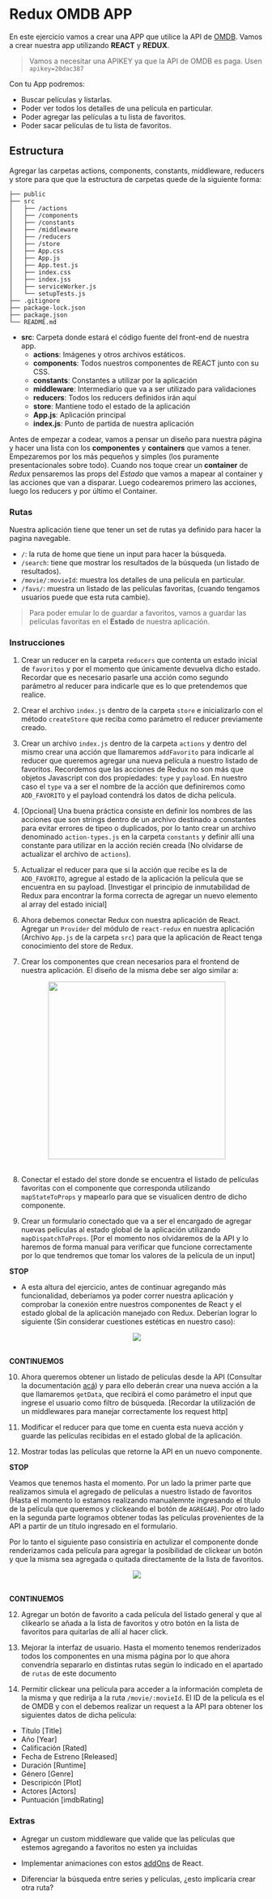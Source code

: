 # Redux OMDB APP

En este ejercicio vamos a crear una APP que utilice la API de [OMDB](http://www.omdbapi.com/). Vamos a crear nuestra app utilizando __REACT__ y __REDUX__.

> Vamos a necesitar una APIKEY ya que la API de OMDB es paga. Usen `apikey=20dac387`

Con tu App podremos:

* Buscar películas y listarlas.
* Poder ver todos los detalles de una película en particular.
* Poder agregar las películas a tu lista de favoritos.
* Poder sacar películas de tu lista de favoritos.

## Estructura

Agregar las carpetas actions, components, constants, middleware, reducers y store para que que la estructura de carpetas quede de la siguiente forma:

```bash.
├── public
├── src
│   ├── /actions
│   ├── /components
│   ├── /constants
│   ├── /middleware
│   ├── /reducers
│   ├── /store
│   ├── App.css
│   ├── App.js
│   ├── App.test.js
│   ├── index.css
│   ├── index.jss
│   ├── serviceWorker.js
│   └── setupTests.js
├── .gitignore
├── package-lock.json
├── package.json
└── README.md
```

* __src__: Carpeta donde estará el código fuente del front-end de nuestra app.
    * __actions__: Imágenes y otros archivos estáticos.
    * __components__: Todos nuestros componentes de REACT junto con su CSS.
    * __constants__: Constantes a utilizar por la aplicación
    * __middleware__:  Intermediario que va a ser utilizado para validaciones
    * __reducers__: Todos los reducers definidos irán aquí
    * __store__: Mantiene todo el estado de la aplicación
    * __App.js__: Aplicación principal
    * __index.js__: Punto de partida de nuestra aplicación

Antes de empezar a codear, vamos a pensar un diseño para nuestra página y hacer una lista con los __componentes__ y __containers__ que vamos a tener.
Empezaremos por los más pequeños y simples (los puramente presentacionales sobre todo).
Cuando nos toque crear un __container__ de _Redux_ pensaremos las props del _Estado_ que vamos a mapear al container y las acciones que van a disparar. Luego codearemos primero las acciones, luego los reducers y por último el Container.

### Rutas

Nuestra aplicación tiene que tener un set de rutas ya definido para hacer la pagina navegable.

* `/`: la ruta de home que tiene un input para hacer la búsqueda.
* `/search`: tiene que mostrar los resultados de la búsqueda (un listado de resultados).
* `/movie/:movieId`: muestra los detalles de una película en particular.
* `/favs/`: muestra un listado de las películas favoritas, (cuando tengamos usuarios puede que esta ruta cambie).

> Para poder emular lo de guardar a favoritos, vamos a guardar las películas favoritas en el __Estado__ de nuestra aplicación.

### Instrucciones

1. Crear un reducer en la carpeta `reducers` que contenta un estado inicial de `favoritos` y por el momento que únicamente devuelva dicho estado. Recordar que es necesario pasarle una acción como segundo parámetro al reducer para indicarle que es lo que pretendemos que realice.

2. Crear el archivo `index.js` dentro de la carpeta `store` e inicializarlo con el método `createStore` que reciba como parámetro el reducer previamente creado.

3. Crear un archivo `index.js` dentro de la carpeta `actions` y dentro del mismo crear una acción que llamaremos `addFavorito` para indicarle al reducer que queremos agregar una nueva película a nuestro listado de favoritos. Recordemos que las acciones de Redux no son más que objetos Javascript con dos propiedades: `type` y `payload`. En nuestro caso el `type` va a ser el nombre de la acción que definiremos como `ADD_FAVORITO` y el payload contendrá los datos de dicha película.

4. [Opcional] Una buena práctica consiste en definir los nombres de las acciones que son strings dentro de un archivo destinado a constantes para evitar errores de tipeo o duplicados, por lo tanto crear un archivo denominado `action-types.js` en la carpeta `constants` y definir allí una constante para utilizar en la acción recién creada (No olvidarse de actualizar el archivo de `actions`).

5. Actualizar el reducer para que si la acción que recibe es la de `ADD_FAVORITO`, agregue al estado de la aplicación la película que se encuentra en su payload. [Investigar el principio de inmutabilidad de Redux para encontrar la forma correcta de agregar un nuevo elemento al array del estado inicial]

6. Ahora debemos conectar Redux con nuestra aplicación de React. Agregar un `Provider` del módulo de `react-redux` en nuestra aplicación (Archivo `App.js` de la carpeta `src`) para que la aplicación de React tenga conocimiento del store de Redux.

7. Crear los componentes que crean necesarios para el frontend de nuestra aplicación. El diseño de la misma debe ser algo similar a:

<div style="text-align:center"><img width=350 src="img/app-inicial.png"/></div><br>

8. Conectar el estado del store donde se encuentra el listado de películas favoritas con el componente que corresponda utilizando `mapStateToProps` y mapearlo para que se visualicen dentro de dicho componente.

9. Crear un formulario conectado que va a ser el encargado de agregar nuevas películas al estado global de la aplicación utilizando `mapDispatchToProps`. [Por el momento nos olvidaremos de la API y lo haremos de forma manual para verificar que funcione correctamente por lo que tendremos que tomar los valores de la película de un input]

__STOP__

* A esta altura del ejercicio, antes de continuar agregando más funcionalidad, deberíamos ya poder correr nuestra aplicación y comprobar la conexión entre nuestros componentes de React y el estado global de la aplicación manejado con Redux. Deberían lograr lo siguiente (Sin considerar cuestiones estéticas en nuestro caso):

<div style="text-align:center"><img src="img/agregar-pelicula.gif"/></div><br>

__CONTINUEMOS__

10. Ahora queremos obtener un listado de películas desde la API (Consultar la documentación [acá](http://www.omdbapi.com/)) y para ello deberán crear una nueva acción a la que llamaremos `getData`, que recibirá el como parámetro el input que ingrese el usuario como filtro de búsqueda. [Recordar la utilización de un middlewares para manejar correctamente los request http]

11. Modificar el reducer para que tome en cuenta esta nueva acción y guarde las películas recibidas en el estado global de la aplicación.

11. Mostrar todas las películas que retorne la API en un nuevo componente.

__STOP__

Veamos que tenemos hasta el momento. Por un lado la primer parte que realizamos simula el agregado de películas a nuestro listado de favoritos (Hasta el momento lo estamos realizando manualemnte ingresando el título de la película que queremos y clickeando el botón de `AGREGAR`). Por otro lado en la segunda parte logramos obtener todas las películas provenientes de la API a partir de un título ingresado en el formulario.

Por lo tanto el siguiente paso consistiría en actulizar el componente donde renderizamos cada película para agregar la posibilidad de clickear un botón y que la misma sea agregada o quitada directamente de la lista de favoritos.

<div style="text-align:center"><img src="img/add-to-fav.gif"/></div><br>

__CONTINUEMOS__

12. Agregar un botón de favorito a cada película del listado general y que al clikearlo se añada a la lista de favoritos y otro botón en la lista de favoritos para quitarlas de allí al hacer click.

13. Mejorar la interfaz de usuario. Hasta el momento tenemos renderizados todos los componentes en una misma página por lo que ahora convendría separarlo en distintas rutas según lo indicado en el apartado de `rutas` de este documento

14. Permitir clickear una película para acceder a la información completa de la misma y que redirija a la ruta `/movie/:movieId`. El ID de la película es el de OMDB y con el debemos realizar un request a la API para obtener los siguientes datos de dicha película:

  * Título [Title]
  * Año [Year]
  * Calificación [Rated]
  * Fecha de Estreno [Released]
  * Duración [Runtime]
  * Género [Genre]
  * Descripicón [Plot]
  * Actores [Actors]
  * Puntuación [imdbRating]

### Extras

* Agregar un custom middleware que valide que las películas que estemos agregando a favoritos no esten ya incluidas

* Implementar animaciones con estos [addOns](https://facebook.github.io/react/docs/animation.html) de React.

* Diferenciar la búsqueda entre series y películas, ¿esto implicaría crear otra ruta?

